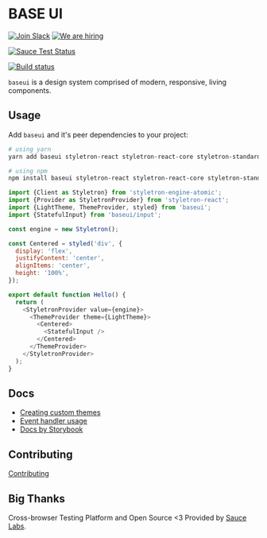 # BASE UI

[![Join Slack](https://img.shields.io/badge/Join%20us%20on-Slack-e01563.svg)](https://join.slack.com/t/baseui/shared_invite/enQtNDI0NTgwMjU0NDUyLTk3YzM1NWY2MjY3NTVjNjk3NzY1MTE5OTI4Y2Q2ZmVkMTUyNDc1MTcwYjZhYjlhOWQ2M2NjOWJkZmQyNjFlYTA) [![We are hiring](https://img.shields.io/badge/We%20are%20hiring-Join%20us!-blue.svg)](https://www.uber.com/careers/list/40899)

[![Sauce Test Status](https://saucelabs.com/browser-matrix/gergelyke.svg)](https://saucelabs.com/u/gergelyke)

[![Build status](https://badge.buildkite.com/92a7500cd98f619621c4801833d8b358c2fd79efc9b98f1b98.svg?branch=master)](https://buildkite.com/uberopensource/baseui)

`baseui` is a design system comprised of modern, responsive, living components.

## Usage

Add `baseui` and it's peer dependencies to your project:

```bash
# using yarn
yarn add baseui styletron-react styletron-react-core styletron-standard styletron-engine-atomic

# using npm
npm install baseui styletron-react styletron-react-core styletron-standard styletron-engine-atomic
```

```javascript
import {Client as Styletron} from 'styletron-engine-atomic';
import {Provider as StyletronProvider} from 'styletron-react';
import {LightTheme, ThemeProvider, styled} from 'baseui';
import {StatefulInput} from 'baseui/input';

const engine = new Styletron();

const Centered = styled('div', {
  display: 'flex',
  justifyContent: 'center',
  alignItems: 'center',
  height: '100%',
});

export default function Hello() {
  return (
    <StyletronProvider value={engine}>
      <ThemeProvider theme={LightTheme}>
        <Centered>
          <StatefulInput />
        </Centered>
      </ThemeProvider>
    </StyletronProvider>
  );
}
```

## Docs

* [Creating custom themes](src/themes/README.md)
* [Event handler usage](docs/event-handlers.md)
* [Docs by Storybook](https://baseui.netlify.com/)

## Contributing

[Contributing](CONTRIBUTING.md)

## Big Thanks

Cross-browser Testing Platform and Open Source <3 Provided by [Sauce Labs][sauce-homepage].

[sauce-homepage]: https://saucelabs.com
